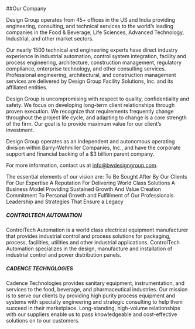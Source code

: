 ##Our Company

Design Group operates from 45+ offices in the US and India providing engineering, consulting, and technical services to the world’s leading companies in the Food & Beverage, Life Sciences, Advanced Technology, Industrial, and other market sectors. 

Our nearly 1500 technical and engineering experts have direct industry experience in industrial automation, control system integration, facility and process engineering, architecture, construction management, regulatory compliance, enterprise technology, and other consulting services.  Professional engineering, architectural, and construction management services are delivered by Design Group Facility Solutions, Inc. and its affiliated entities.  

Design Group is uncompromising with respect to quality, confidentiality and safety. We focus on developing long-term client relationships through proven execution. We recognize that requirements frequently change throughout the project life cycle, and adapting to change is a core strength of the firm.  Our goal is to provide maximum value for our client’s investment.  

Design Group operates as an independent and autonomous operating division within Barry-Wehmiller Companies, Inc., and have the corporate support and financial backing of a $3 billion parent company.

For more information, contact us at info@bwdesigngroup.com.

The essential elements of our vision are:
To Be Sought After By Our Clients For Our Expertise
A Reputation For Delivering World Class Solutions
A Business Model Providing Sustained Growth And Value Creation
Commitment To Personal Growth and Fulfillment of Our Professionals
Leadership and Strategies That Ensure a Legacy

##### CONTROLTECH AUTOMATION
ControlTech Automation is a world class electrical equipment manufacturer that provides industrial control and process solutions for packaging, process, facilities, utilities and other industrial applications. ControlTech Automation specializes in the design, manufacture and installation of industrial control and power distribution panels.

##### CADENCE TECHNOLOGIES
Cadence Technologies provides sanitary equipment, instrumentation, and services to the food, beverage, and pharmaceutical industries. Our mission is to serve our clients by providing high purity process equipment and systems with specialty engineering and strategic consulting to help them succeed in their marketplace. Long-standing, high-volume relationships with our suppliers enable us to pass knowledgeable and cost-effective solutions on to our customers.